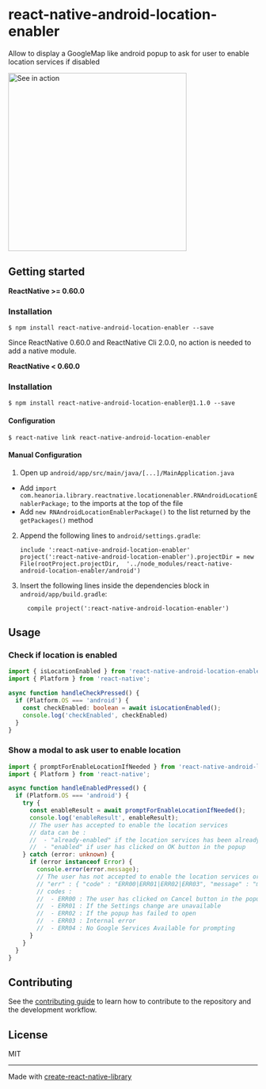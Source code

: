 # react-native-android-location-enabler

Allow to display a GoogleMap like android popup to ask for user to enable location services if disabled

<img src="assets/android-location-enabler.gif" width="360" alt="See in action" title="See component in action !" >

## Getting started

**ReactNative >= 0.60.0**

### Installation

`$ npm install react-native-android-location-enabler --save`

Since ReactNative 0.60.0 and ReactNative Cli 2.0.0, no action is needed to add a native module.

**ReactNative < 0.60.0**

### Installation

`$ npm install react-native-android-location-enabler@1.1.0 --save`

#### Configuration

`$ react-native link react-native-android-location-enabler`

#### Manual Configuration

1. Open up `android/app/src/main/java/[...]/MainApplication.java`

- Add `import com.heanoria.library.reactnative.locationenabler.RNAndroidLocationEnablerPackage;` to the imports at the top of the file
- Add `new RNAndroidLocationEnablerPackage()` to the list returned by the `getPackages()` method

2. Append the following lines to `android/settings.gradle`:
   ```
   include ':react-native-android-location-enabler'
   project(':react-native-android-location-enabler').projectDir = new File(rootProject.projectDir, 	'../node_modules/react-native-android-location-enabler/android')
   ```
3. Insert the following lines inside the dependencies block in `android/app/build.gradle`:
   ```
     compile project(':react-native-android-location-enabler')
   ```

## Usage

### Check if location is enabled

```typescript
import { isLocationEnabled } from 'react-native-android-location-enabler';
import { Platform } from 'react-native';

async function handleCheckPressed() {
  if (Platform.OS === 'android') {
    const checkEnabled: boolean = await isLocationEnabled();
    console.log('checkEnabled', checkEnabled)
  }
}
```

### Show a modal to ask user to enable location

```typescript
import { promptForEnableLocationIfNeeded } from 'react-native-android-location-enabler';
import { Platform } from 'react-native';

async function handleEnabledPressed() {
  if (Platform.OS === 'android') {
    try {
      const enableResult = await promptForEnableLocationIfNeeded();
      console.log('enableResult', enableResult);
      // The user has accepted to enable the location services
      // data can be :
      //  - "already-enabled" if the location services has been already enabled
      //  - "enabled" if user has clicked on OK button in the popup
    } catch (error: unknown) {
      if (error instanceof Error) {
        console.error(error.message);
        // The user has not accepted to enable the location services or something went wrong during the process
        // "err" : { "code" : "ERR00|ERR01|ERR02|ERR03", "message" : "message"}
        // codes :
        //  - ERR00 : The user has clicked on Cancel button in the popup
        //  - ERR01 : If the Settings change are unavailable
        //  - ERR02 : If the popup has failed to open
        //  - ERR03 : Internal error
        //  - ERR04 : No Google Services Available for prompting
      }
    }
  }
}
```

## Contributing

See the [contributing guide](CONTRIBUTING.md) to learn how to contribute to the repository and the development workflow.

## License

MIT

---

Made with [create-react-native-library](https://github.com/callstack/react-native-builder-bob)
